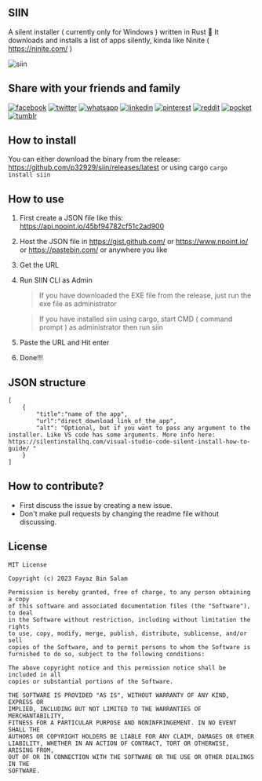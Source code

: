 ## SIIN
A silent installer ( currently only for Windows ) written in Rust 🦀 It downloads and installs a list of apps silently, kinda like Ninite ( https://ninite.com/ )

![siin](https://github.com/p32929/siin/assets/6418354/c6920f4a-f271-4e34-aeab-9811039a9a0e)

## Share with your friends and family

[![facebook](https://user-images.githubusercontent.com/6418354/179013321-ac1d1452-0689-493f-9066-940cf2302b6e.png)](https://www.facebook.com/sharer/sharer.php?u=https://github.com/p32929/siin)
[![twitter](https://user-images.githubusercontent.com/6418354/179013351-7d8d6d1c-4ce2-46ab-bef8-4c4765a1b888.png)](https://twitter.com/intent/tweet?url=https://github.com/p32929/siin)
[![whatsapp](https://user-images.githubusercontent.com/6418354/179013353-f477fa0b-3e6f-4138-a357-c9991b23ff88.png)](https://api.whatsapp.com/send?text=https://github.com/p32929/siin)
[![linkedin](https://user-images.githubusercontent.com/6418354/179013327-ca7b7102-1da8-4b1c-858f-1a6e5f21bd70.png)](https://www.linkedin.com/shareArticle?mini=true&url=https://github.com/p32929/siin)
[![pinterest](https://user-images.githubusercontent.com/6418354/179013331-44cd9206-11b1-4b65-becb-5863b61c828f.png)](https://pinterest.com/pin/create/button/?url=https://github.com/p32929/siin)
[![reddit](https://user-images.githubusercontent.com/6418354/179013338-7416ae3f-73ba-4522-86e1-1374d7082d22.png)](https://www.reddit.com/submit?url=https://github.com/p32929/siin)
[![pocket](https://user-images.githubusercontent.com/6418354/179013334-b095c45f-becf-49f4-9ee1-5a731a9b1f85.png)](https://getpocket.com/save?url=https://github.com/p32929/siin)
[![tumblr](https://user-images.githubusercontent.com/6418354/179013343-3111f55a-3b90-40c7-8487-9777348672b0.png)](https://www.tumblr.com/share?v=3&u=https://github.com/p32929/siin)

## How to install
You can either download the binary from the release: https://github.com/p32929/siin/releases/latest
or using cargo `cargo install siin`

## How to use
1. First create a JSON file like this: https://api.npoint.io/45bf94782cf51c2ad900
2. Host the JSON file in https://gist.github.com/ or https://www.npoint.io/ or https://pastebin.com/ or anywhere you like
3. Get the URL 
4. Run SIIN CLI as Admin
    > If you have downloaded the EXE file from the release, just run the exe file as administrator
    
    > If you have installed siin using cargo, start CMD ( command prompt ) as administrator then run siin
5. Paste the URL and Hit enter
6. Done!!!

## JSON structure
```
[
    {
        "title":"name of the app",
        "url":"direct_download_link_of_the_app",
        "alt": "Optional, but if you want to pass any argument to the installer. Like VS code has some arguments. More info here: https://silentinstallhq.com/visual-studio-code-silent-install-how-to-guide/ "
    }
]
```

## How to contribute?
* First discuss the issue by creating a new issue. 
* Don't make pull requests by changing the readme file without discussing.

## License
```
MIT License

Copyright (c) 2023 Fayaz Bin Salam

Permission is hereby granted, free of charge, to any person obtaining a copy
of this software and associated documentation files (the "Software"), to deal
in the Software without restriction, including without limitation the rights
to use, copy, modify, merge, publish, distribute, sublicense, and/or sell
copies of the Software, and to permit persons to whom the Software is
furnished to do so, subject to the following conditions:

The above copyright notice and this permission notice shall be included in all
copies or substantial portions of the Software.

THE SOFTWARE IS PROVIDED "AS IS", WITHOUT WARRANTY OF ANY KIND, EXPRESS OR
IMPLIED, INCLUDING BUT NOT LIMITED TO THE WARRANTIES OF MERCHANTABILITY,
FITNESS FOR A PARTICULAR PURPOSE AND NONINFRINGEMENT. IN NO EVENT SHALL THE
AUTHORS OR COPYRIGHT HOLDERS BE LIABLE FOR ANY CLAIM, DAMAGES OR OTHER
LIABILITY, WHETHER IN AN ACTION OF CONTRACT, TORT OR OTHERWISE, ARISING FROM,
OUT OF OR IN CONNECTION WITH THE SOFTWARE OR THE USE OR OTHER DEALINGS IN THE
SOFTWARE.
```

